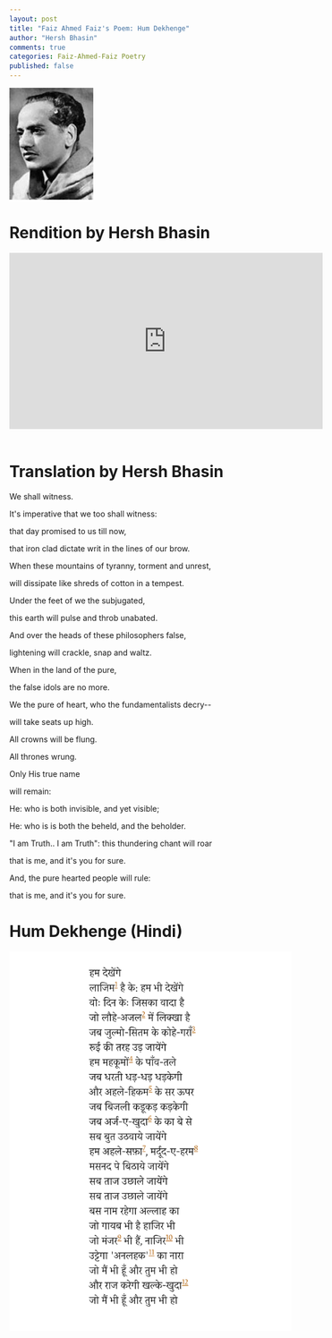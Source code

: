 ```yaml
---
layout: post
title: "Faiz Ahmed Faiz's Poem: Hum Dekhenge"
author: "Hersh Bhasin"
comments: true
categories: Faiz-Ahmed-Faiz Poetry
published: false
---
```




![faiz](../assets/faiz.jpg)

# Rendition by Hersh Bhasin
<iframe width="560" height="315" src="https://www.youtube.com/embed/QOe4AJnrrqg" frameborder="0" allow="accelerometer; autoplay; encrypted-media; gyroscope; picture-in-picture" allowfullscreen></iframe>
<br/><br/>

# Translation by Hersh Bhasin


We shall witness.

It's imperative  that we too shall witness:    

that day promised to us till now,

that iron clad dictate writ in the lines of our brow.  

When these mountains of  tyranny, torment and unrest,

will dissipate like shreds of cotton in a tempest.

Under the feet of we the subjugated,

this earth will pulse and throb unabated.

And over the heads of these philosophers false,

lightening will crackle, snap and waltz.

When  in the land of the pure,

the  false idols are no more.

We the pure of heart, who the fundamentalists decry--

will take seats up high.

All crowns will be flung.

All thrones wrung.

Only His true name 

will remain:

He:  who is both invisible, and yet visible;

He: who is is both the beheld, and the beholder.

"I am Truth.. I am Truth": this thundering chant will roar

that  is me, and  it's you for sure.

And,  the pure hearted people will rule:

that is me, and  it's you for sure.



# Hum Dekhenge (Hindi)

<img src="../assets/faiz-ham-dekhan-ge.png" alt="Faiz" align="left">


